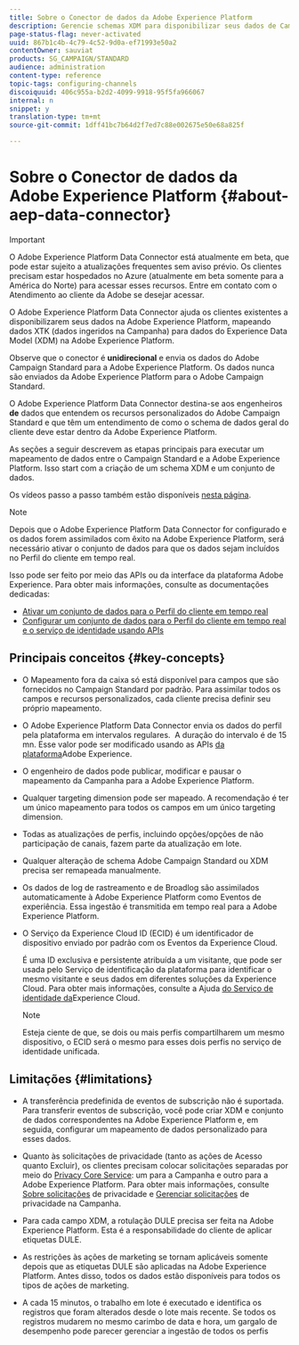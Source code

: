 ```yaml
---
title: Sobre o Conector de dados da Adobe Experience Platform
description: Gerencie schemas XDM para disponibilizar seus dados de Campaign Standard na Adobe Experience Platform.
page-status-flag: never-activated
uuid: 867b1c4b-4c79-4c52-9d0a-ef71993e50a2
contentOwner: sauviat
products: SG_CAMPAIGN/STANDARD
audience: administration
content-type: reference
topic-tags: configuring-channels
discoiquuid: 406c955a-b2d2-4099-9918-95f5fa966067
internal: n
snippet: y
translation-type: tm+mt
source-git-commit: 1dff41bc7b64d2f7ed7c88e002675e50e68a825f

---
```



# Sobre o Conector de dados da Adobe Experience Platform {#about-aep-data-connector}

>[!IMPORTANT]
>
>O Adobe Experience Platform Data Connector está atualmente em beta, que pode estar sujeito a atualizações frequentes sem aviso prévio. Os clientes precisam estar hospedados no Azure (atualmente em beta somente para a América do Norte) para acessar esses recursos. Entre em contato com o Atendimento ao cliente da Adobe se desejar acessar.

O Adobe Experience Platform Data Connector ajuda os clientes existentes a disponibilizarem seus dados na Adobe Experience Platform, mapeando dados XTK (dados ingeridos na Campanha) para dados do Experience Data Model (XDM) na Adobe Experience Platform.

Observe que o conector é **unidirecional** e envia os dados do Adobe Campaign Standard para a Adobe Experience Platform. Os dados nunca são enviados da Adobe Experience Platform para o Adobe Campaign Standard.

O Adobe Experience Platform Data Connector destina-se aos engenheiros **de** dados que entendem os recursos personalizados do Adobe Campaign Standard e que têm um entendimento de como o schema de dados geral do cliente deve estar dentro da Adobe Experience Platform.

As seções a seguir descrevem as etapas principais para executar um mapeamento de dados entre o Campaign Standard e a Adobe Experience Platform. Isso start com a criação de um schema XDM e um conjunto de dados.

Os vídeos passo a passo também estão disponíveis [nesta página](https://docs.adobe.com/content/help/en/campaign-learn/campaign-standard-tutorials/administrating/adobe-experience-platform-data-connector/understanding-the-adobe-experience-platform-data-connector.html).

>[!NOTE]
>Depois que o Adobe Experience Platform Data Connector for configurado e os dados forem assimilados com êxito na Adobe Experience Platform, será necessário ativar o conjunto de dados para que os dados sejam incluídos no Perfil do cliente em tempo real.
>
>Isso pode ser feito por meio das APIs ou da interface da plataforma Adobe Experience. Para obter mais informações, consulte as documentações dedicadas:
>
>* [Ativar um conjunto de dados para o Perfil do cliente em tempo real](https://docs.adobe.com/content/help/en/experience-platform/rtcdp/datasets/dataset.html)
>* [Configurar um conjunto de dados para o Perfil do cliente em tempo real e o serviço de identidade usando APIs](https://docs.adobe.com/content/help/en/experience-platform/catalog/api/getting-started.html)


## Principais conceitos {#key-concepts}

* O Mapeamento fora da caixa só está disponível para campos que são fornecidos no Campaign Standard por padrão. Para assimilar todos os campos e recursos personalizados, cada cliente precisa definir seu próprio mapeamento.

* O Adobe Experience Platform Data Connector envia os dados do perfil pela plataforma em intervalos regulares. &#x200B; A duração do intervalo é de 15 mn. Esse valor pode ser modificado usando as APIs [da plataforma](https://docs.adobe.com/content/help/en/experience-platform/ingestion/home.html)Adobe Experience.

* O engenheiro de dados pode publicar, modificar e pausar o mapeamento da Campanha para a Adobe Experience Platform.

* Qualquer targeting dimension pode ser mapeado. A recomendação é ter um único mapeamento para todos os campos em um único targeting dimension.

* Todas as atualizações de perfis, incluindo opções/opções de não participação de canais, fazem parte da atualização em lote.

* Qualquer alteração de schema Adobe Campaign Standard ou XDM precisa ser remapeada manualmente. &#x200B;

* Os dados de log de rastreamento e de Broadlog são assimilados automaticamente à Adobe Experience Platform como Eventos de experiência. Essa ingestão é transmitida em tempo real para a Adobe Experience Platform.

* O Serviço da Experience Cloud ID (ECID) é um identificador de dispositivo enviado por padrão com os Eventos da Experience Cloud.

   É uma ID exclusiva e persistente atribuída a um visitante, que pode ser usada pelo Serviço de identificação da plataforma para identificar o mesmo visitante e seus dados em diferentes soluções da Experience Cloud. Para obter mais informações, consulte a Ajuda [do Serviço de identidade da](https://docs.adobe.com/content/help/en/id-service/using/home.html)Experience Cloud.

   >[!NOTE]
   >
   >Esteja ciente de que, se dois ou mais perfis compartilharem um mesmo dispositivo, o ECID será o mesmo para esses dois perfis no serviço de identidade unificada.

## Limitações {#limitations}

* A transferência predefinida de eventos de subscrição não é suportada. Para transferir eventos de subscrição, você pode criar XDM e conjunto de dados correspondentes na Adobe Experience Platform e, em seguida, configurar um mapeamento de dados personalizado para esses dados.

* Quanto às solicitações de privacidade (tanto as ações de Acesso quanto Excluir), os clientes precisam colocar solicitações separadas por meio do [Privacy Core Service](https://docs.adobe.com/content/help/en/experience-platform/privacy/home.html#how-to-use-privacy-service-to-manage-privacy-job-requests): um para a Campanha e outro para a Adobe Experience Platform. Para obter mais informações, consulte [Sobre solicitações](https://helpx.adobe.com/campaign/kb/acs-privacy.html#righttoaccess) de privacidade e [Gerenciar solicitações](https://helpx.adobe.com/campaign/kb/acs-privacy.html#ManagingPrivacyRequests) de privacidade na Campanha.

* Para cada campo XDM, a rotulação DULE precisa ser feita na Adobe Experience Platform. Esta é a responsabilidade do cliente de aplicar etiquetas DULE.

* As restrições às ações de marketing se tornam aplicáveis somente depois que as etiquetas DULE são aplicadas na Adobe Experience Platform. Antes disso, todos os dados estão disponíveis para todos os tipos de ações de marketing.

* A cada 15 minutos, o trabalho em lote é executado e identifica os registros que foram alterados desde o lote mais recente. Se todos os registros mudarem no mesmo carimbo de data e hora, um gargalo de desempenho pode parecer gerenciar a ingestão de todos os perfis
